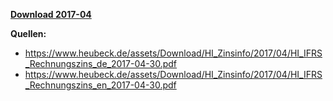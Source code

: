 [**Download 2017-04**](https://downgit.github.io/#/home?url=https://github.com/GeorgGoldbach/Zinsarchiv/tree/master/2017-04)

**Quellen:**
* https://www.heubeck.de/assets/Download/HI_Zinsinfo/2017/04/HI_IFRS_Rechnungszins_de_2017-04-30.pdf
* https://www.heubeck.de/assets/Download/HI_Zinsinfo/2017/04/HI_IFRS_Rechnungszins_en_2017-04-30.pdf
